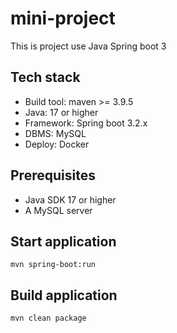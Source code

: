 # mini-project

This is project use Java Spring boot 3

## Tech stack

- Build tool: maven >= 3.9.5
- Java: 17 or higher
- Framework: Spring boot 3.2.x
- DBMS: MySQL
- Deploy: Docker

## Prerequisites

- Java SDK 17 or higher
- A MySQL server

## Start application

`mvn spring-boot:run`

## Build application

`mvn clean package`
